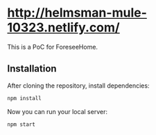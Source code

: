 # http://helmsman-mule-10323.netlify.com/

This is a PoC for ForeseeHome.

## Installation

After cloning the repository, install dependencies:
```sh
npm install
```

Now you can run your local server:
```sh
npm start
```